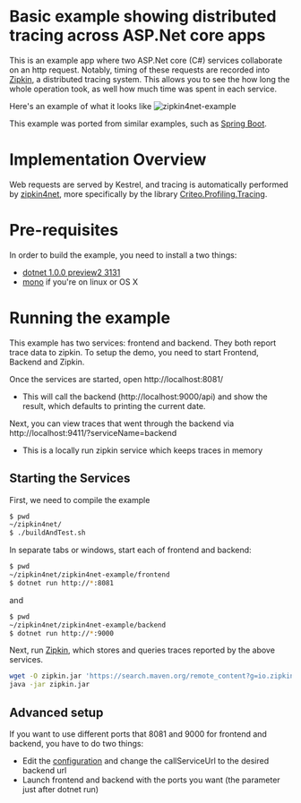 # Basic example showing distributed tracing across ASP.Net core apps
This is an example app where two ASP.Net core (C#) services collaborate on an http request. Notably, timing of these requests are recorded into [Zipkin](http://zipkin.io/), a distributed tracing system. This allows you to see the how long the whole operation took, as well how much time was spent in each service.

Here's an example of what it looks like
![zipkin4net-example](https://files.gitter.im/criteo/zipkin4net/o1To/zipkin4net-example.png)

This example was ported from similar examples, such as [Spring Boot](https://github.com/openzipkin/sleuth-webmvc-example).

# Implementation Overview

Web requests are served by Kestrel, and tracing is automatically performed by [zipkin4net](https://github.com/criteo/zipkin4net), more specifically by the library [Criteo.Profiling.Tracing](https://github.com/criteo/zipkin4net/tree/master/zipkin4net/Criteo.Profiling.Tracing).

# Pre-requisites

In order to build the example, you need to install a two things:
- [dotnet 1.0.0 preview2 3131](https://github.com/dotnet/core/blob/master/release-notes/download-archives/1.0.1-preview2-download.md)
- [mono](http://www.mono-project.com/download/) if you're on linux or OS X

# Running the example
This example has two services: frontend and backend. They both report trace data to zipkin. To setup the demo, you need to start Frontend, Backend and Zipkin.

Once the services are started, open http://localhost:8081/
* This will call the backend (http://localhost:9000/api) and show the result, which defaults to printing the current date.

Next, you can view traces that went through the backend via http://localhost:9411/?serviceName=backend
* This is a locally run zipkin service which keeps traces in memory

## Starting the Services
First, we need to compile the example
```bash
$ pwd
~/zipkin4net/
$ ./buildAndTest.sh
```

In separate tabs or windows, start each of frontend and backend:
```bash
$ pwd
~/zipkin4net/zipkin4net-example/frontend
$ dotnet run http://*:8081
```
and
```bash
$ pwd
~/zipkin4net/zipkin4net-example/backend
$ dotnet run http://*:9000
```


Next, run [Zipkin](http://zipkin.io/), which stores and queries traces reported by the above services.

```bash
wget -O zipkin.jar 'https://search.maven.org/remote_content?g=io.zipkin.java&a=zipkin-server&v=LATEST&c=exec'
java -jar zipkin.jar
```

## Advanced setup

If you want to use different ports that 8081 and 9000 for frontend and backend, you have to do two things:
* Edit the [configuration](https://github.com/criteo/zipkin4net/blob/master/zipkin4net-example/frontend/appSettings.json) and change the callServiceUrl to the desired backend url
* Launch frontend and backend with the ports you want (the parameter just after dotnet run)
